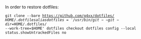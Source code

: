 In order to restore dotfiles:

<code>git clone --bare https://github.com/g4xx/dotfiles/ $HOME/.dotfiles
alias dotfiles='/usr/bin/git --git-dir=$HOME/.dotfiles/ --work-tree=$HOME'
dotfiles checkout
dotfiles config --local status.showUntrackedFiles no
</code>
